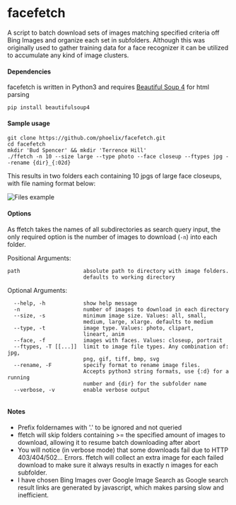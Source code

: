 # facefetch

A script to batch download sets of images matching specified criteria off Bing Images and organize each set in subfolders.
Although this was originally used to gather training data for a face recognizer it can be utilized to accumulate any kind of image clusters.


#### Dependencies
facefetch is written in Python3 and requires [Beautiful Soup 4](https://www.crummy.com/software/BeautifulSoup/) for html parsing

```
pip install beautifulsoup4
```

#### Sample usage

```
git clone https://github.com/phoelix/facefetch.git
cd facefetch
mkdir 'Bud Spencer' && mkdir 'Terrence Hill'
./ffetch -n 10 --size large --type photo --face closeup --ftypes jpg --rename {dir}_{:02d}
```

This results in two folders each containing 10 jpgs of large face closeups, with file naming format below:

![Files example](https://raw.githubusercontent.com/phoelix/facefetch/master/file_example.jpg)


#### Options

As ffetch takes the names of all subdirectories as search query input, the only required option is the number of images to download (`-n`) into each folder.

Positional Arguments:

```
path                    absolute path to directory with image folders.
                        defaults to working directory
```

Optional Arguments:

```
  --help, -h            show help message
  -n                    number of images to download in each directory
  --size, -s            minimum image size. Values: all, small,
                        medium, large, xlarge. defaults to medium
  --type, -t            image type. Values: photo, clipart,
                        lineart, anim
  --face, -f            images with faces. Values: closeup, portrait
  --ftypes, -T [[...]]  limit to image file types. Any combination of: jpg,
                        png, gif, tiff, bmp, svg
  --rename, -F          specify format to rename image files.
                        Accepts python3 string formats, use {:d} for a running
                        number and {dir} for the subfolder name
  --verbose, -v         enable verbose output


```
#### Notes

+ Prefix foldernames with '.' to be ignored and not queried
+ ffetch will skip folders containing >= the specified amount of images to download, allowing it to resume batch downloading after abort
+ You will notice (in verbose mode) that some downloads fail due to HTTP 403/404/502... Errors. ffetch will collect an extra image for each failed download to make sure it always results in exactly n images for each subfolder.
+ I have chosen Bing Images over Google Image Search as Google search result links are generated by javascript, which makes parsing slow and inefficient.